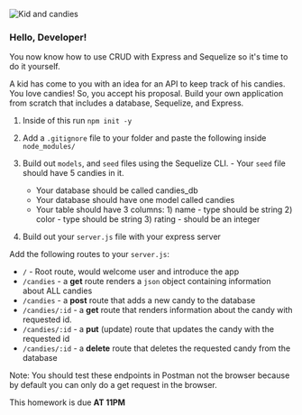 ![Kid and candies](https://raw.git.generalassemb.ly/WDI-Epiphany/node-express-routes-lesson/master/lab/images/candy-kids450x563.jpg)

### Hello, Developer!

You now know how to use CRUD with Express and Sequelize so it's time to do it yourself.

A kid has come to you with an idea for an API to keep track of his candies. You love candies! So, you accept his proposal.
Build your own application from scratch that includes a database, Sequelize, and Express.

1. Inside of this run `npm init -y`

1. Add a `.gitignore` file to your folder and paste the following inside `node_modules/`

1. Build out `models`, and `seed` files using the Sequelize CLI. - Your `seed` file should have 5 candies in it.
     * Your database should be called candies_db
     * Your database should have one model called candies
     * Your table should have 3 columns: 1) name - type should be string 2) color - type should be string 3) rating - should be an integer

1. Build out your `server.js` file with your express server


Add the following routes to your `server.js`:

* `/` - Root route, would welcome user and introduce the app
* `/candies` - a **get** route renders a `json` object containing information about ALL candies
* `/candies` - a **post** route that adds a new candy to the database
* `/candies/:id` - a **get** route that renders information about the candy with requested id.
* `/candies/:id` - a **put** (update) route that updates the candy with the requested id
* `/candies/:id` - a **delete** route that deletes the requested candy from the database

Note: You should test these endpoints in Postman not the browser because by default you can only do a get request in the browser.

This homework is due **AT 11PM** 
